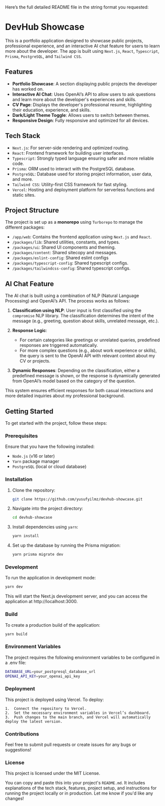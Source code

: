 Here’s the full detailed README file in the string format you requested:

# DevHub Showcase

This is a portfolio application designed to showcase public projects, professional experience, and an interactive AI chat feature for users to learn more about the developer. The app is built using `Next.js`, `React`, `Typescript`, `Prisma`, `PostgreSQL`, and `Tailwind CSS`.

## Features

- **Portfolio Showcase**: A section displaying public projects the developer has worked on.
- **Interactive AI Chat**: Uses OpenAI’s API to allow users to ask questions and learn more about the developer's experiences and skills.
- **CV Page**: Displays the developer's professional resume, highlighting their education, experience, and skills.
- **Dark/Light Theme Toggle**: Allows users to switch between themes.
- **Responsive Design**: Fully responsive and optimized for all devices.

## Tech Stack

- `Next.js`: For server-side rendering and optimized routing.
- `React`: Frontend framework for building user interfaces.
- `Typescript`: Strongly typed language ensuring safer and more reliable code.
- `Prisma`: ORM used to interact with the PostgreSQL database.
- `PostgreSQL`: Database used for storing project information, user data, and more.
- `Tailwind CSS`: Utility-first CSS framework for fast styling.
- `Vercel`: Hosting and deployment platform for serverless functions and static sites.

## Project Structure

The project is set up as a **monorepo** using `Turborepo` to manage the different packages:

- `/app/web`: Contains the frontend application using `Next.js` and `React`.
- `/packages/lib`: Shared utilities, constants, and types.
- `/packages/ui`: Shared UI components and theming.
- `/packages/content`: Shared sitecopy and messages.
- `/packages/eslint-config`: Shared eslint configs
- `/packages/typescript-config`: Shared typescript configs.
- `/packages/tailwindcss-config`: Shared typescript configs.

## AI Chat Feature

The AI chat is built using a combination of NLP (Natural Language Processing) and OpenAI’s API. The process works as follows:

1. **Classification using NLP**: User input is first classified using the `compromise` NLP library. The classification determines the intent of the message (e.g., greeting, question about skills, unrelated message, etc.).
   
2. **Response Logic**:
   - For certain categories like greetings or unrelated queries, predefined responses are triggered automatically.
   - For more complex questions (e.g., about work experience or skills), the query is sent to the OpenAI API with relevant context about my CV or projects.

3. **Dynamic Responses**: Depending on the classification, either a predefined message is shown, or the response is dynamically generated from OpenAI’s model based on the category of the question.

This system ensures efficient responses for both casual interactions and more detailed inquiries about my professional background.


## Getting Started

To get started with the project, follow these steps:

### Prerequisites

Ensure that you have the following installed:

- `Node.js` (v16 or later)
- `Yarn` package manager
- `PostgreSQL` (local or cloud database)

### Installation

1. Clone the repository:

    ```bash
    git clone https://github.com/yusufyilmz/devhub-showcase.git
    ```

2. Navigate into the project directory:

    ```bash
    cd devhub-showcase
    ```

3. Install dependencies using `yarn`:

    ```bash
    yarn install
    ```

4. Set up the database by running the Prisma migration:

    ```bash
    yarn prisma migrate dev
    ```

### Development

To run the application in development mode:

```bash
yarn dev
```

This will start the Next.js development server, and you can access the application at http://localhost:3000.

### Build

To create a production build of the application:

```bash
yarn build
```

### Environment Variables

The project requires the following environment variables to be configured in a .env file:

```bash
DATABASE_URL=your_postgresql_database_url
OPENAI_API_KEY=your_openai_api_key
```

### Deployment

This project is deployed using Vercel. To deploy:

	1.	Connect the repository to Vercel.
	2.	Set the necessary environment variables in Vercel’s dashboard.
	3.	Push changes to the main branch, and Vercel will automatically deploy the latest version.

### Contributions

Feel free to submit pull requests or create issues for any bugs or suggestions!

### License

This project is licensed under the MIT License.

You can copy and paste this into your project's `README.md`. It includes explanations of the tech stack, features, project setup, and instructions for running the project locally or in production. Let me know if you'd like any changes!
